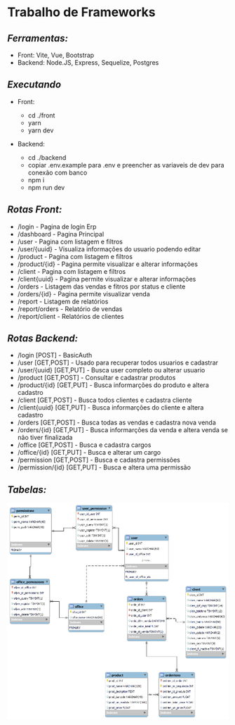 # Trabalho de Frameworks

## ***Ferramentas:***
* Front: Vite, Vue, Bootstrap
* Backend: Node.JS, Express, Sequelize, Postgres

## ***Executando***
* Front: 
  * cd ./front
  * yarn
  * yarn dev
  
* Backend:
  * cd ./backend
  * copiar .env.example para .env e preencher as variaveis de dev para conexão com banco
  * npm i
  * npm run dev

## ***Rotas Front:***
* /login - Pagina de login Erp
* /dashboard - Pagina Principal
* /user - Pagina com listagem e filtros
* /user/{uuid} - Visualiza informações do usuario podendo editar
* /product - Pagina com listagem e filtros
* /product/{id} - Pagina permite visualizar e alterar informações
* /client - Pagina com listagem e filtros
* /client{uuid} - Pagina permite visualizar e alterar informações
* /orders - Listagem das vendas e fitros por status e cliente
* /orders/{id} - Pagina permite visualizar venda
* /report - Listagem de relatórios
* /report/orders - Relatório de vendas
* /report/client - Relatórios de clientes

## ***Rotas Backend:***
* /login [POST] - BasicAuth
* /user [GET,POST] - Usado para recuperar todos usuarios e cadastrar
* /user/{uuid} [GET,PUT] - Busca user completo ou alterar usuario
* /product [GET,POST] - Consultar e cadastrar produtos
* /product/{id} [GET,PUT] - Busca informarções do produto e altera cadastro
* /client [GET,POST] - Busca todos clientes e cadastra cliente
* /client{uuid} [GET,PUT] - Busca informarções do cliente e altera cadastro
* /orders [GET,POST] - Busca todas as vendas e cadastra nova venda
* /orders/{id} [GET,PUT] - Busca informarções da venda e altera venda se não tiver finalizada
* /office [GET,POST] - Busca e cadastra cargos
* /office/{id} [GET,PUT] - Busca e alterar um cargo
* /permission [GET,POST] - Busca e cadastra permissões
* /permission/{id} [GET,PUT] - Busca e altera uma permissão

## ***Tabelas:***
![Modelagem](Modelage.png)
